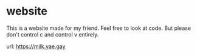 # website
This is a website made for my friend.
Feel free to look at code. But please don't control c and control v entirely.

url: https://milk.yae.gay
